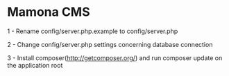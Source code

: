 Mamona CMS
================

1 - Rename config/server.php.example to config/server.php

2 - Change config/server.php settings concerning database connection

3 - Install composer(http://getcomposer.org/) and run composer update on the application root
